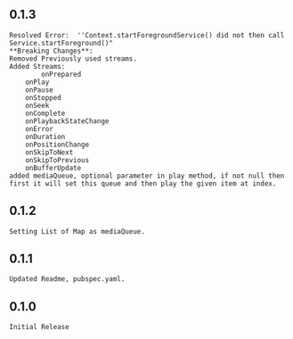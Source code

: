 ## 0.1.3
    Resolved Error:  ''Context.startForegroundService() did not then call Service.startForeground()"
    **Breaking Changes**:
	Removed Previously used streams.
	Added Streams:
	     	onPrepared
		onPlay
		onPause
		onStopped
		onSeek
		onComplete
		onPlaybackStateChange
		onError
		onDuration
		onPositionChange
		onSkipToNext
		onSkipToPrevious
		onBufferUpdate
	added mediaQueue, optional parameter in play method, if not null then first it will set this queue and then play the given item at index.	
		
## 0.1.2
    Setting List of Map as mediaQueue.
## 0.1.1
    Updated Readme, pubspec.yaml.
## 0.1.0
    Initial Release

